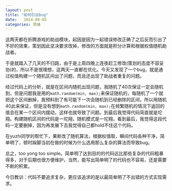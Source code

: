 ```yaml
---
layout: post
title: "如何引出bug"
date:   2014-08-05
categories: 思绪
---
```


这两天都在折腾游戏的助战模块，起因是因为一起错误修改正确了之后反而引出了不好的效果，策划因此坚决要求改掉，修改的方面就是积分计算和根据权值随机助战者。

于是就踏入了几天的不归路，由于是上周四晚上连夜赶工修改(策划的态度不容妥协)的，所以不是很理想，这两天一直都在优化。今天又发现了一个bug，就是通过权值构建一个随机区间出了问题，而且还出现了助战者重复的问题。

经过代码上的分析，就是在区间内随机出现问题，我随机了40次保证一定会随机到，但是问题我是用的```math.random(min, max);```来保证随机的，每随机了一个就把这个区间删掉，我预料到了有可能下一次会随机到已经删除的区间，所以用随机40此来保证，但是没有想到```math.random(min, max);```在频繁随机的情况下返回的值会在某一个区间内摆动，这样也就导致了问题。到最后我觉得代码简直就是坨翔。构建随机区间的代码是一坨翔，随机模式是一坨翔，看到最后，我觉得这段代码一定要删掉，因为再发展下去我觉得自己都hold不住这个代码。

在yuzhi同学的帮忙下，果断改了随机算法，根据权值取，瞬间代码各种干净，简单明了，顿时跺脚当初在做的时候为什么选用那么复杂的算法而导致bug。

总之，too yong too simple。简单明了达到目的的代码远比那些复杂的代码粗暴得多，对于后期也很方便维护，当然，能写出简单明了的代码也不容易，还是需要不断的积累。

今日教训：代码不要追求复杂，更应该追求的是以最简单明了不出错的方式实现需求。